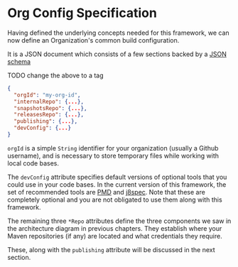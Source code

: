 # Org Config Specification

Having defined the underlying concepts needed for this framework, we can now define an Organization's common build configuration.

It is a JSON document which consists of a few sections backed by a [JSON schema](https://github.com/vaccovecrana/gitflow-oss-java-slim/blob/main/gs-gradle-plugin/src/main/resources/json/gs-org-config.json)

TODO change the above to a tag

```json
{
  "orgId": "my-org-id",
  "internalRepo": {...},
  "snapshotsRepo": {...},
  "releasesRepo": {...},
  "publishing": {...},
  "devConfig": {...}
}
```

`orgId` is a simple `String` identifier for your organization (usually a Github username), and is necessary to store temporary files while working with local code bases.

The `devConfig` attribute specifies default versions of optional tools that you could use in your code bases. In the current version of this framework, the set of recommended tools are [PMD](https://docs.gradle.org/current/userguide/pmd_plugin.html) and [j8spec](https://j8spec.github.io/). Note that these are completely optional and you are not obligated to use them along with this framework.

The remaining three `*Repo` attributes define the three components we saw in the architecture diagram in previous chapters. They establish where your Maven repositories (if any) are located and what credentials they require.

These, along with the `publishing` attribute will be discussed in the next section.
